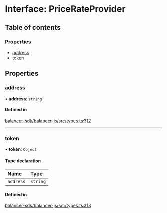 # Interface: PriceRateProvider

## Table of contents

### Properties

- [address](PriceRateProvider.md#address)
- [token](PriceRateProvider.md#token)

## Properties

### address

• **address**: `string`

#### Defined in

[balancer-sdk/balancer-js/src/types.ts:312](https://github.com/balancer-labs/balancer-sdk/blob/c094037b/balancer-js/src/types.ts#L312)

___

### token

• **token**: `Object`

#### Type declaration

| Name | Type |
| :------ | :------ |
| `address` | `string` |

#### Defined in

[balancer-sdk/balancer-js/src/types.ts:313](https://github.com/balancer-labs/balancer-sdk/blob/c094037b/balancer-js/src/types.ts#L313)

